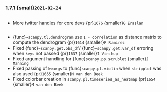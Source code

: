 ### 1.7.1 {small}`2021-02-24`

```{rubric} Documentation
```

- More twitter handles for core devs {pr}`1676` {smaller}`G Eraslan`

```{rubric} Bug fixes
```

- {func}`~scanpy.tl.dendrogram` use `1 - correlation` as distance matrix to compute the dendrogram {pr}`1614` {smaller}`F Ramirez`
- Fixed {func}`~scanpy.get.obs_df`/ {func}`~scanpy.get.var_df` erroring when `keys` not passed {pr}`1637` {smaller}`I Virshup`
- Fixed argument handling for {func}`scanpy.pp.scrublet` {smaller}`J Manning`
- Fixed passing of `kwargs` to {func}`scanpy.pl.violin` when `stripplot` was also used {pr}`1655` {smaller}`M van den Beek`
- Fixed colorbar creation in `scanpy.pl.timeseries_as_heatmap` {pr}`1654` {smaller}`M van den Beek`
